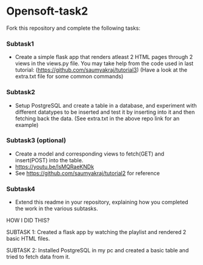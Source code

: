 # Opensoft-task2

Fork this repository and complete the following tasks:


### Subtask1
- Create a simple flask app that renders atleast 2 HTML pages through 2 views in the views.py file. You may take help from the code used in last tutorial: (https://github.com/saumyakraj/tutorial3) (Have a look at the extra.txt file for some common commands)

### Subtask2
- Setup PostgreSQL and create a table in a database, and experiment with different datatypes to be inserted and test it by inserting into it and then fetching back the data. (See extra.txt in the above repo link for an example)


### Subtask3 (optional)
- Create a model and corresponding views to fetch(GET) and insert(POST) into the table. 
- https://youtu.be/lsMQRaeKNDk
- See https://github.com/saumyakraj/tutorial2 for reference

### Subtask4
- Extend this readme in your repository, explaining  how you completed the work in the various subtasks. 

HOW I DID THIS?

SUBTASK 1: Created a flask app by watching the playlist and rendered 2 basic HTML files.

SUBTASK 2: Installed PostgreSQL in my pc and created a basic table and tried to fetch data from it.
